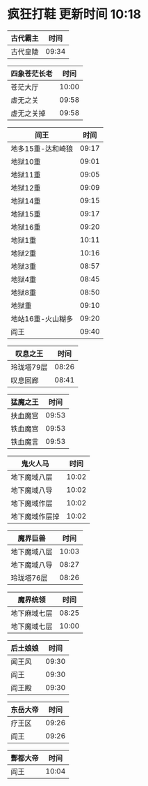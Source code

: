 # 疯狂打鞋 更新时间 10:18

| 古代霸主   | 时间    |
|--------|-------|
| 古代皇陵 | 09:34 |

| 四象苍茫长老   | 时间    |
|--------|-------|
| 苍茫大厅 | 10:00 |
| 虚无之关 | 09:58 |
| 虚无之关掉 | 09:58 |

| 间王   | 时间    |
|--------|-------|
| 地多15重-达和崎狼 | 09:17 |
| 地狱10重 | 09:01 |
| 地狱11重 | 09:05 |
| 地狱12重 | 09:09 |
| 地狱14重 | 09:15 |
| 地狱15重 | 09:17 |
| 地狱16重 | 09:20 |
| 地狱1重 | 10:11 |
| 地狱2重 | 10:16 |
| 地狱3重 | 08:57 |
| 地狱4重 | 08:45 |
| 地狱8重 | 08:50 |
| 地狱重 | 09:10 |
| 地站16重-火山糊多 | 09:20 |
| 阎王 | 09:40 |

| 叹息之王   | 时间    |
|--------|-------|
| 玲珑塔79层 | 08:26 |
| 叹息回廊 | 08:41 |

| 猛魔之王   | 时间    |
|--------|-------|
| 扶血魔宫 | 09:53 |
| 铁血魔宫 | 09:53 |
| 铁血魔言 | 09:53 |

| 鬼火人马   | 时间    |
|--------|-------|
| 地下魔域八层 | 10:02 |
| 地下魔域八导 | 10:02 |
| 地下魔域作层 | 10:02 |
| 地下魔域作层掉 | 10:02 |

| 魔界巨兽   | 时间    |
|--------|-------|
| 地下魔域八层 | 10:03 |
| 地下魔域八导 | 08:27 |
| 玲珑塔76层 | 08:26 |

| 魔界统领   | 时间    |
|--------|-------|
| 地下麻域七层 | 08:25 |
| 地下魔域七层 | 10:00 |

| 后土娘娘   | 时间    |
|--------|-------|
| 闻王风 | 09:30 |
| 阎王 | 09:30 |
| 阎王殿 | 09:30 |

| 东岳大帝   | 时间    |
|--------|-------|
| 疗王区 | 09:26 |
| 阎王 | 09:26 |

| 酆都大帝   | 时间    |
|--------|-------|
| 阎王 | 10:04 |